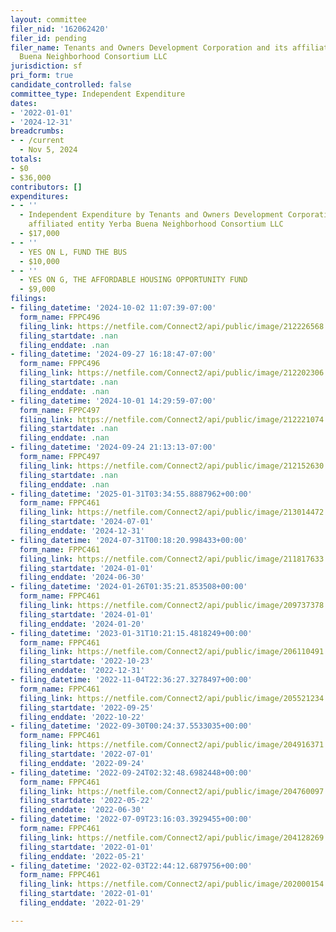 ```yaml
---
layout: committee
filer_nid: '162062420'
filer_id: pending
filer_name: Tenants and Owners Development Corporation and its affiliated entity Yerba
  Buena Neighborhood Consortium LLC
jurisdiction: sf
pri_form: true
candidate_controlled: false
committee_type: Independent Expenditure
dates:
- '2022-01-01'
- '2024-12-31'
breadcrumbs:
- - /current
  - Nov 5, 2024
totals:
- $0
- $36,000
contributors: []
expenditures:
- - ''
  - Independent Expenditure by Tenants and Owners Development Corporation and its
    affiliated entity Yerba Buena Neighborhood Consortium LLC
  - $17,000
- - ''
  - YES ON L, FUND THE BUS
  - $10,000
- - ''
  - YES ON G, THE AFFORDABLE HOUSING OPPORTUNITY FUND
  - $9,000
filings:
- filing_datetime: '2024-10-02 11:07:39-07:00'
  form_name: FPPC496
  filing_link: https://netfile.com/Connect2/api/public/image/212226568
  filing_startdate: .nan
  filing_enddate: .nan
- filing_datetime: '2024-09-27 16:18:47-07:00'
  form_name: FPPC496
  filing_link: https://netfile.com/Connect2/api/public/image/212202306
  filing_startdate: .nan
  filing_enddate: .nan
- filing_datetime: '2024-10-01 14:29:59-07:00'
  form_name: FPPC497
  filing_link: https://netfile.com/Connect2/api/public/image/212221074
  filing_startdate: .nan
  filing_enddate: .nan
- filing_datetime: '2024-09-24 21:13:13-07:00'
  form_name: FPPC497
  filing_link: https://netfile.com/Connect2/api/public/image/212152630
  filing_startdate: .nan
  filing_enddate: .nan
- filing_datetime: '2025-01-31T03:34:55.8887962+00:00'
  form_name: FPPC461
  filing_link: https://netfile.com/Connect2/api/public/image/213014472
  filing_startdate: '2024-07-01'
  filing_enddate: '2024-12-31'
- filing_datetime: '2024-07-31T00:18:20.998433+00:00'
  form_name: FPPC461
  filing_link: https://netfile.com/Connect2/api/public/image/211817633
  filing_startdate: '2024-01-01'
  filing_enddate: '2024-06-30'
- filing_datetime: '2024-01-26T01:35:21.853508+00:00'
  form_name: FPPC461
  filing_link: https://netfile.com/Connect2/api/public/image/209737378
  filing_startdate: '2024-01-01'
  filing_enddate: '2024-01-20'
- filing_datetime: '2023-01-31T10:21:15.4818249+00:00'
  form_name: FPPC461
  filing_link: https://netfile.com/Connect2/api/public/image/206110491
  filing_startdate: '2022-10-23'
  filing_enddate: '2022-12-31'
- filing_datetime: '2022-11-04T22:36:27.3278497+00:00'
  form_name: FPPC461
  filing_link: https://netfile.com/Connect2/api/public/image/205521234
  filing_startdate: '2022-09-25'
  filing_enddate: '2022-10-22'
- filing_datetime: '2022-09-30T00:24:37.5533035+00:00'
  form_name: FPPC461
  filing_link: https://netfile.com/Connect2/api/public/image/204916371
  filing_startdate: '2022-07-01'
  filing_enddate: '2022-09-24'
- filing_datetime: '2022-09-24T02:32:48.6982448+00:00'
  form_name: FPPC461
  filing_link: https://netfile.com/Connect2/api/public/image/204760097
  filing_startdate: '2022-05-22'
  filing_enddate: '2022-06-30'
- filing_datetime: '2022-07-09T23:16:03.3929455+00:00'
  form_name: FPPC461
  filing_link: https://netfile.com/Connect2/api/public/image/204128269
  filing_startdate: '2022-01-01'
  filing_enddate: '2022-05-21'
- filing_datetime: '2022-02-03T22:44:12.6879756+00:00'
  form_name: FPPC461
  filing_link: https://netfile.com/Connect2/api/public/image/202000154
  filing_startdate: '2022-01-01'
  filing_enddate: '2022-01-29'

---
```

